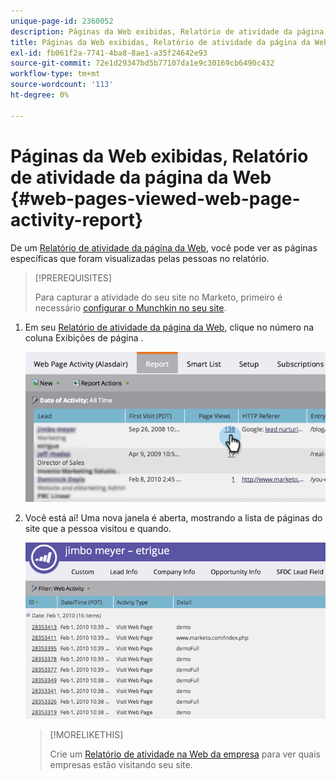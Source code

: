 ```yaml
---
unique-page-id: 2360052
description: Páginas da Web exibidas, Relatório de atividade da página da Web - Documentos do Marketo - Documentação do produto
title: Páginas da Web exibidas, Relatório de atividade da página da Web
exl-id: fb061f2a-7741-4ba8-8ae1-a35f24642e93
source-git-commit: 72e1d29347bd5b77107da1e9c30169cb6490c432
workflow-type: tm+mt
source-wordcount: '113'
ht-degree: 0%

---
```


# Páginas da Web exibidas, Relatório de atividade da página da Web {#web-pages-viewed-web-page-activity-report}

De um [Relatório de atividade da página da Web](/help/marketo/product-docs/reporting/basic-reporting/report-types/web-page-activity-report.md), você pode ver as páginas específicas que foram visualizadas pelas pessoas no relatório.

>[!PREREQUISITES]
>
>Para capturar a atividade do seu site no Marketo, primeiro é necessário  [configurar o Munchkin no seu site](/help/marketo/product-docs/administration/additional-integrations/add-munchkin-tracking-code-to-your-website.md).

1. Em seu [Relatório de atividade da página da Web](/help/marketo/product-docs/reporting/basic-reporting/report-types/web-page-activity-report.md), clique no número na coluna Exibições de página .

   ![](assets/image2014-9-16-14-3a54-3a8.png)

1. Você está aí! Uma nova janela é aberta, mostrando a lista de páginas do site que a pessoa visitou e quando.

   ![](assets/image2014-9-16-14-3a54-3a12.png)

   >[!MORELIKETHIS]
   >
   >Crie um  [Relatório de atividade na Web da empresa](/help/marketo/product-docs/reporting/basic-reporting/report-types/company-web-activity-report.md) para ver quais empresas estão visitando seu site.
